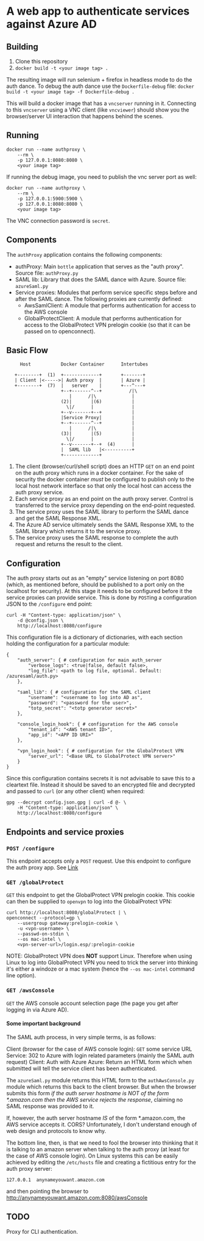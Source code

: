 # A web app to authenticate services against Azure AD

## Building

1. Clone this repository
2. `docker build -t <your image tag> .`

The resulting image will run selenium + firefox in headless mode to do the auth
dance. To debug the auth dance use the `Dockerfile-debug` file: `docker build
-t <your image tag> -f Dockerfile-debug .`

This will build a docker image that has a `vncserver` running in it. Connecting
to this `vncserver` using a VNC client (like `vncviewer`) should show you the
browser/server UI interaction that happens behind the scenes.

## Running

    docker run --name authproxy \
        --rm \
        -p 127.0.0.1:8080:8080 \
        <your image tag>

If running the debug image, you need to publish the vnc server port as well:

    docker run --name authproxy \
        --rm \
        -p 127.0.0.1:5900:5900 \
        -p 127.0.0.1:8080:8080 \
        <your image tag>

The VNC connection password is `secret`.


## Components

The `authProxy` application contains the following components:

* authProxy: Main `bottle` application that serves as the "auth proxy". Source file: `authProxy.py`
* SAML lib: Library that does the SAML dance with Azure. Source file: `azureSaml.py`
* Service proxies: Modules that perform service specific steps before and after the SAML dance. The following proxies are currently defined:
    * AwsSamlClient: A module that performs authentication for access to the AWS console
    * GlobalProtectClient: A module that performs authentication for access to the GlobalProtect VPN prelogin cookie (so that it can be passed on to openconnect).


## Basic Flow

         Host           Docker Container      Intertubes

       +--------+  (1)  +-------------+       +-------+
       | Client |<----->| Auth proxy  |       | Azure |
       +--------+  (7)  |   server    |       +---^---+
                        +--+-------^--+          /|\
                           |      /|\             |
                        (2)|       |(6)           |
                          \|/      |              |
                        +--v-------+--+           |
                        |Service Proxy|           |
                        +--+-------^--+           |
                           |      /|\             |
                        (3)|       |(5)           |
                          \|/      |              |
                        +--v-------+--+  (4)      |
                        |  SAML lib   |<----------+
                        +-------------+


1. The client (browser/curl/shell script) does an HTTP `GET` on an end point on
   the auth proxy which runs in a docker container. For the sake of security
   the docker container *must* be configured to publish only to the local host
   network interface so that only the local host can access the auth proxy
   service.
2. Each service proxy as an end point on the auth proxy server. Control is
   transferred to the service proxy depending on the end-point requested.
3. The service proxy uses the SAML library to perform the SAML dance and get
   the SAML Response XML.
4. The Azure AD service ultimately sends the SAML Response XML to the SAML
   library which returns it to the service proxy.
5. The service proxy uses the SAML response to complete the auth request and
   returns the result to the client.


## Configuration
The auth proxy starts out as an "empty" service listening on port 8080 (which,
as mentioned before, should be published to a port only on the localhost for
security). At this stage it needs to be configured before it the service
proxies can provide service. This is done by `POST`ing a configuration JSON to
the `/configure` end point:

    curl -H "Content-type: application/json" \
        -d @config.json \
        http://localhost:8080/configure


This configuration file is a dictionary of dictionaries, with each section
holding the configuration for a particular module:

    {
        "auth_server": { # configuration for main auth_server
            "verbose_logs": <true|false, default false>,
            "log_file": <path to log file, optional. Default: /azuresaml/auth.py>
        },

        "saml_lib": { # configuration for the SAML client
            "username": "<username to log into AD as",
            "password": "<password for the user>",
            "totp_secret": "<totp generator secret>"
        },

        "console_login_hook": { # configuration for the AWS console
            "tenant_id": "<AWS tenant ID>",
            "app_id": "<APP ID URI>"
        },

        "vpn_login_hook": { # configuration for the GlobalProtect VPN
            "server_url": "<Base URL to GlobalProtect VPN server>"
        }
    }

Since this configuration contains secrets it is not advisable to save this to a
cleartext file. Instead it should be saved to an encrypted file and decrypted
and passed to `curl` (or any other client) when required:

    gpg --decrypt config.json.gpg | curl -d @- \
        -H "Content-type: application/json" \
        http://localhost:8080/configure


## Endpoints and service proxies


### `POST /configure`
This endpoint accepts only a `POST` request. Use this endpoint to configure the
auth proxy app. See [Link](#configuration)


### `GET /globalProtect`
`GET` this endpoint to get the GlobalProtect VPN prelogin cookie. This cookie
can then be supplied to `openvpn` to log into the GlobalProtect VPN:

    curl http://localhost:8080/globalProtect | \
    openconnect --protocol=gp \
        --usergroup gateway:prelogin-cookie \
        -u <vpn-username> \
        --passwd-on-stdin \
        --os mac-intel \
        <vpn-server-url>/login.esp/:prelogin-cookie

NOTE: GlobalProtect VPN does **NOT** support Linux. Therefore when using Linux
to log into GlobalProtect VPN you need to trick the server into thinking it's
either a windoze or a mac system (hence the `--os mac-intel` command line
option).

### `GET /awsConsole`
`GET` the AWS console account selection page (the page you get after logging in
via Azure AD).

#### Some important background
The SAML auth process, in very simple terms, is as follows:

Client (browser for the case of AWS console login):
    `GET` some service URL
Service:
    302 to Azure with login related parameters (mainly the SAML auth request)
Client:
    Auth with Azure
Azure:
    Return an HTML form which when submitted will tell the service client has
    been authenticated.


The `azureSaml.py` module returns this HTML form to the `authAwsConsole.py`
module which returns this back to the client browser. But when the browser
submits this form *if the auth server hostname is NOT of the form \*.amazon.com
then the AWS service rejects the response*, claiming no SAML response was
provided to it.

If, however, the auth server hostname *IS* of the form \*.amazon.com, the AWS
service accepts it. CORS? Unfortunately, I don't understand enough of web design
and protocols to know why.

The bottom line, then, is that we need to fool the browser into thinking that it
is talking to an amazon server when talking to the auth proxy (at least for the
case of AWS console login). On Linux systems this can be easily achieved by
editing the `/etc/hosts` file and creating a fictitious entry for the auth proxy
server:

    127.0.0.1  anynameyouwant.amazon.com

and then pointing the browser to
http://anynameyouwant.amazon.com:8080/awsConsole


## TODO
Proxy for CLI authentication.
